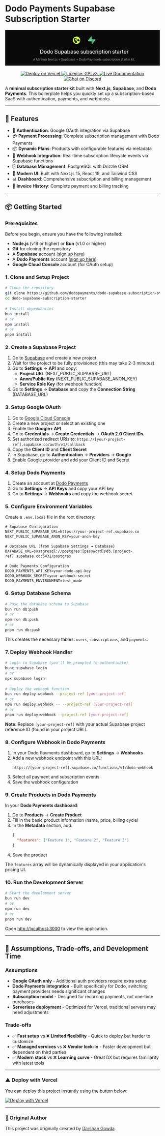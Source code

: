 # Dodo Payments Supabase Subscription Starter

<img src="./public/readme-banner.png" />

<p align="center">
  <a href="https://vercel.com/new/clone?repository-url=https://github.com/dodopayments/dodo-supabase-subscription-starter&env=NEXT_PUBLIC_SUPABASE_URL,NEXT_PUBLIC_SUPABASE_ANON_KEY,DATABASE_URL,DODO_PAYMENTS_API_KEY,DODO_WEBHOOK_SECRET,DODO_PAYMENTS_ENVIRONMENT">
    <img src="https://img.shields.io/badge/Vercel-Deploy-red?logo=vercel" alt="Deploy on Vercel" />
  </a>
  <a href="LICENSE">
    <img src="https://img.shields.io/badge/license-GPLv3-blue.svg" alt="License: GPLv3" />
  </a>
  <a href="https://docs.dodopayments.com">
    <img src="https://img.shields.io/badge/docs-live-brightgreen.svg" alt="Live Documentation" />
  </a>
  <a href="https://discord.gg/bYqAp4ayYh">
    <img src="https://img.shields.io/badge/chat-on%20discord-7289DA.svg" alt="Chat on Discord" />
  </a>
</p>

A **minimal subscription starter kit** built with **Next.js**, **Supabase**, and **Dodo Payments**.
This boilerplate helps you quickly set up a subscription-based SaaS with authentication, payments, and webhooks.

---

## 🚀 Features

- 🔑 **Authentication**: Google OAuth integration via Supabase
- 💳 **Payment Processing**: Complete subscription management with Dodo Payments
- 📦 **Dynamic Plans**: Products with configurable features via metadata
- 📡 **Webhook Integration**: Real-time subscription lifecycle events via Supabase functions
- 🗄️ **Database Management**: PostgreSQL with Drizzle ORM
- 🎨 **Modern UI**: Built with Next.js 15, React 19, and Tailwind CSS
- 📊 **Dashboard**: Comprehensive subscription and billing management
- 📜 **Invoice History**: Complete payment and billing tracking

---

## 📦 Getting Started

### Prerequisites

Before you begin, ensure you have the following installed:

- **Node.js** (v18 or higher) or **Bun** (v1.0 or higher)
- **Git** for cloning the repository
- A **Supabase** account ([sign up here](https://app.supabase.com))
- A **Dodo Payments** account ([sign up here](https://dashboard.dodopayments.com))
- **Google Cloud Console** account (for OAuth setup)

### 1. Clone and Setup Project

```bash
# Clone the repository
git clone https://github.com/dodopayments/dodo-supabase-subscription-starter.git
cd dodo-supabase-subscription-starter

# Install dependencies
bun install
# or
npm install
# or
pnpm install
```

### 2. Create a Supabase Project

1. Go to [Supabase](https://app.supabase.com) and create a new project
2. Wait for the project to be fully provisioned (this may take 2-3 minutes)
3. Go to **Settings** → **API** and copy:
   - **Project URL** (NEXT_PUBLIC_SUPABASE_URL)
   - **Anon/Public Key** (NEXT_PUBLIC_SUPABASE_ANON_KEY)
   - **Service Role Key** (for webhook function)
4. Go to **Settings** → **Database** and copy the **Connection String** (DATABASE_URL)

### 3. Setup Google OAuth

1. Go to [Google Cloud Console](https://console.cloud.google.com)
2. Create a new project or select an existing one
3. Enable the **Google+ API**
4. Go to **Credentials** → **Create Credentials** → **OAuth 2.0 Client IDs**
5. Set authorized redirect URIs to: `https://[your-project-ref].supabase.co/auth/v1/callback`
6. Copy the **Client ID** and **Client Secret**
7. In Supabase, go to **Authentication** → **Providers** → **Google**
8. Enable Google provider and add your Client ID and Secret

### 4. Setup Dodo Payments

1. Create an account at [Dodo Payments](https://dashboard.dodopayments.com)
2. Go to **Settings** → **API Keys** and copy your API key
3. Go to **Settings** → **Webhooks** and copy the webhook secret

### 5. Configure Environment Variables

Create a `.env.local` file in the root directory:

```env
# Supabase Configuration
NEXT_PUBLIC_SUPABASE_URL=https://your-project-ref.supabase.co
NEXT_PUBLIC_SUPABASE_ANON_KEY=your-anon-key

# Database URL (from Supabase Settings → Database)
DATABASE_URL=postgresql://postgres:[password]@db.[project-ref].supabase.co:5432/postgres

# Dodo Payments Configuration
DODO_PAYMENTS_API_KEY=your-dodo-api-key
DODO_WEBHOOK_SECRET=your-webhook-secret
DODO_PAYMENTS_ENVIRONMENT=test_mode
```

### 6. Setup Database Schema

```bash
# Push the database schema to Supabase
bun run db:push
# or
npm run db:push
# or
pnpm run db:push
```

This creates the necessary tables: `users`, `subscriptions`, and `payments`.

### 7. Deploy Webhook Handler

```bash
# Login to Supabase (you'll be prompted to authenticate)
bunx supabase login
# or
npx supabase login

# Deploy the webhook function
bun run deploy:webhook --project-ref [your-project-ref]
# or
npm run deploy:webhook -- --project-ref [your-project-ref]
# or
pnpm run deploy:webhook --project-ref [your-project-ref]
```

**Note**: Replace `[your-project-ref]` with your actual Supabase project reference ID (found in your project URL).

### 8. Configure Webhook in Dodo Payments

1. In your Dodo Payments dashboard, go to **Settings** → **Webhooks**
2. Add a new webhook endpoint with this URL:
   ```
   https://[your-project-ref].supabase.co/functions/v1/dodo-webhook
   ```
3. Select all payment and subscription events
4. Save the webhook configuration

### 9. Create Products in Dodo Payments

In your **Dodo Payments dashboard**:

1. Go to **Products** → **Create Product**
2. Fill in the basic product information (name, price, billing cycle)
3. In the **Metadata** section, add:
   ```json
   {
     "features": ["Feature 1", "Feature 2", "Feature 3"]
   }
   ```
4. Save the product

The `features` array will be dynamically displayed in your application's pricing UI.

### 10. Run the Development Server

```bash
# Start the development server
bun run dev
# or
npm run dev
# or
pnpm run dev
```

Open [http://localhost:3000](http://localhost:3000) to view the application.

---

## 🎯 Assumptions, Trade-offs, and Development Time

### Assumptions

- **Google OAuth only** - Additional auth providers require extra setup
- **Dodo Payments integration** - Built specifically for Dodo, switching payment providers needs significant changes
- **Subscription model** - Designed for recurring payments, not one-time purchases
- **Serverless deployment** - Optimized for Vercel, traditional servers may need adjustments

### Trade-offs

- ✅ **Fast setup** vs ❌ **Limited flexibility** - Quick to deploy but harder to customize
- ✅ **Managed services** vs ❌ **Vendor lock-in** - Faster development but dependent on third parties
- ✅ **Modern stack** vs ❌ **Learning curve** - Great DX but requires familiarity with latest tools

---

### ▲ Deploy with Vercel

You can deploy this project instantly using the button below:

[![Deploy with Vercel](https://vercel.com/button)](https://vercel.com/new/clone?repository-url=https://github.com/dodopayments/dodo-supabase-subscription-starter&env=NEXT_PUBLIC_SUPABASE_URL,NEXT_PUBLIC_SUPABASE_ANON_KEY,DATABASE_URL,DODO_PAYMENTS_API_KEY,DODO_WEBHOOK_SECRET,DODO_PAYMENTS_ENVIRONMENT)

---

### 👤 Original Author

This project was originally created by [Darshan Gowda](https://github.com/darshansrc).

